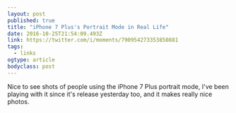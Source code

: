 ```yaml
---
layout: post 
published: true 
title: "iPhone 7 Plus's Portrait Mode in Real Life" 
date: 2016-10-25T21:54:09.493Z 
link: https://twitter.com/i/moments/790954273353850881 
tags:
  - links
ogtype: article 
bodyclass: post 
---
```


Nice to see shots of people using the iPhone 7 Plus portrait mode, I've been playing with it since it's release yesterday too, and it makes really nice photos.
